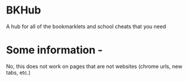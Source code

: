 # BKHub
A hub for all of the bookmarklets and school cheats that you need    


# Some information - 
No, this does not work on pages that are not websites (chrome urls, new tabs, etc.)    